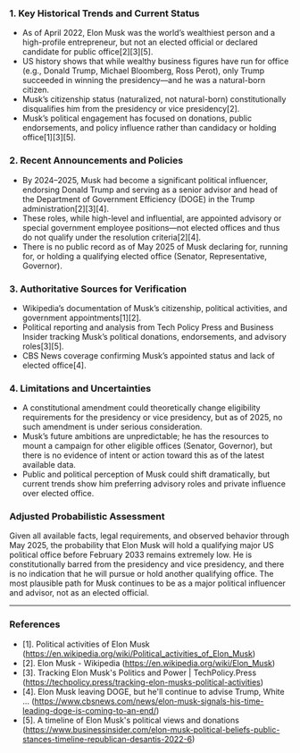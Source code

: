 ### 1. Key Historical Trends and Current Status

- As of April 2022, Elon Musk was the world’s wealthiest person and a high-profile entrepreneur, but not an elected official or declared candidate for public office[2][3][5].
- US history shows that while wealthy business figures have run for office (e.g., Donald Trump, Michael Bloomberg, Ross Perot), only Trump succeeded in winning the presidency—and he was a natural-born citizen.
- Musk’s citizenship status (naturalized, not natural-born) constitutionally disqualifies him from the presidency or vice presidency[2].
- Musk’s political engagement has focused on donations, public endorsements, and policy influence rather than candidacy or holding office[1][3][5].

### 2. Recent Announcements and Policies

- By 2024–2025, Musk had become a significant political influencer, endorsing Donald Trump and serving as a senior advisor and head of the Department of Government Efficiency (DOGE) in the Trump administration[2][3][4].
- These roles, while high-level and influential, are appointed advisory or special government employee positions—not elected offices and thus do not qualify under the resolution criteria[2][4].
- There is no public record as of May 2025 of Musk declaring for, running for, or holding a qualifying elected office (Senator, Representative, Governor).

### 3. Authoritative Sources for Verification

- Wikipedia’s documentation of Musk’s citizenship, political activities, and government appointments[1][2].
- Political reporting and analysis from Tech Policy Press and Business Insider tracking Musk’s political donations, endorsements, and advisory roles[3][5].
- CBS News coverage confirming Musk’s appointed status and lack of elected office[4].

### 4. Limitations and Uncertainties

- A constitutional amendment could theoretically change eligibility requirements for the presidency or vice presidency, but as of 2025, no such amendment is under serious consideration.
- Musk’s future ambitions are unpredictable; he has the resources to mount a campaign for other eligible offices (Senator, Governor), but there is no evidence of intent or action toward this as of the latest available data.
- Public and political perception of Musk could shift dramatically, but current trends show him preferring advisory roles and private influence over elected office.

### Adjusted Probabilistic Assessment

Given all available facts, legal requirements, and observed behavior through May 2025, the probability that Elon Musk will hold a qualifying major US political office before February 2033 remains extremely low. He is constitutionally barred from the presidency and vice presidency, and there is no indication that he will pursue or hold another qualifying office. The most plausible path for Musk continues to be as a major political influencer and advisor, not as an elected official.

---

### References

- [1]. Political activities of Elon Musk (https://en.wikipedia.org/wiki/Political_activities_of_Elon_Musk)
- [2]. Elon Musk - Wikipedia (https://en.wikipedia.org/wiki/Elon_Musk)
- [3]. Tracking Elon Musk's Politics and Power | TechPolicy.Press (https://techpolicy.press/tracking-elon-musks-political-activities)
- [4]. Elon Musk leaving DOGE, but he'll continue to advise Trump, White ... (https://www.cbsnews.com/news/elon-musk-signals-his-time-leading-doge-is-coming-to-an-end/)
- [5]. A timeline of Elon Musk's political views and donations (https://www.businessinsider.com/elon-musk-political-beliefs-public-stances-timeline-republican-desantis-2022-6)